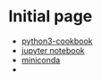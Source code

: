 # Initial page

- [python3-cookbook](https://python3-cookbook.readthedocs.io/zh-cn/latest/index.html)
- [jupyter notebook](https://jupyter.org/)
- [miniconda](https://www.anaconda.com/docs/getting-started/miniconda/install#quickstart-install-instructions)
- 